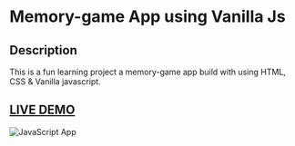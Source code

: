 # Memory-game App using Vanilla Js

## Description

This is a fun learning project a memory-game app build with using HTML, CSS & Vanilla javascript.

## <a href="https://durgeshrai04.github.io/Memory-game/" target="_blank">LIVE DEMO</a>

![JavaScript App](<https://github.com/DurgeshRai04/Memory-game/blob/master/Images/Screenshot%20(52).png>)
